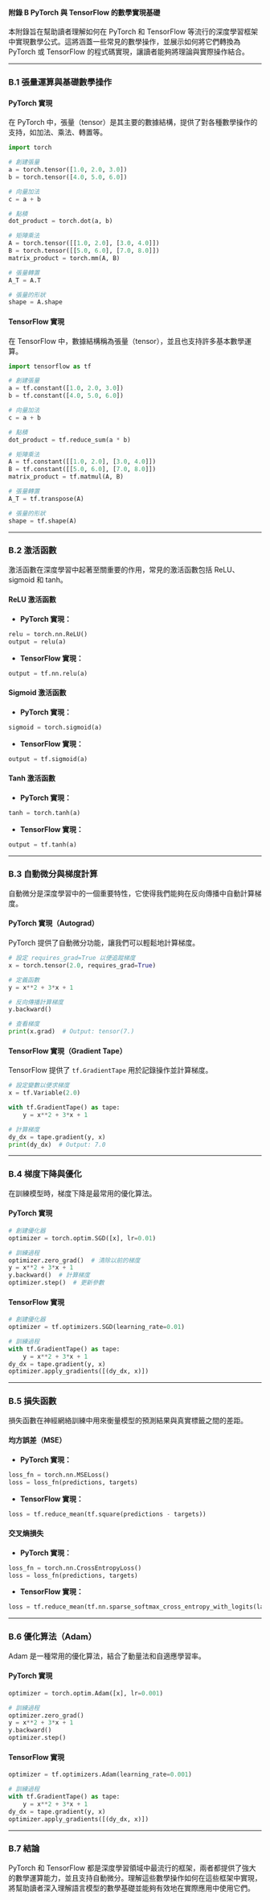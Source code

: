 #### **附錄 B PyTorch 與 TensorFlow 的數學實現基礎**

本附錄旨在幫助讀者理解如何在 PyTorch 和 TensorFlow 等流行的深度學習框架中實現數學公式。這將涵蓋一些常見的數學操作，並展示如何將它們轉換為 PyTorch 或 TensorFlow 的程式碼實現，讓讀者能夠將理論與實際操作結合。

---

### **B.1 張量運算與基礎數學操作**

#### **PyTorch 實現**

在 PyTorch 中，張量（tensor）是其主要的數據結構，提供了對各種數學操作的支持，如加法、乘法、轉置等。

```python
import torch

# 創建張量
a = torch.tensor([1.0, 2.0, 3.0])
b = torch.tensor([4.0, 5.0, 6.0])

# 向量加法
c = a + b

# 點積
dot_product = torch.dot(a, b)

# 矩陣乘法
A = torch.tensor([[1.0, 2.0], [3.0, 4.0]])
B = torch.tensor([[5.0, 6.0], [7.0, 8.0]])
matrix_product = torch.mm(A, B)

# 張量轉置
A_T = A.T

# 張量的形狀
shape = A.shape
```

#### **TensorFlow 實現**

在 TensorFlow 中，數據結構稱為張量（tensor），並且也支持許多基本數學運算。

```python
import tensorflow as tf

# 創建張量
a = tf.constant([1.0, 2.0, 3.0])
b = tf.constant([4.0, 5.0, 6.0])

# 向量加法
c = a + b

# 點積
dot_product = tf.reduce_sum(a * b)

# 矩陣乘法
A = tf.constant([[1.0, 2.0], [3.0, 4.0]])
B = tf.constant([[5.0, 6.0], [7.0, 8.0]])
matrix_product = tf.matmul(A, B)

# 張量轉置
A_T = tf.transpose(A)

# 張量的形狀
shape = tf.shape(A)
```

---

### **B.2 激活函數**

激活函數在深度學習中起著至關重要的作用，常見的激活函數包括 ReLU、sigmoid 和 tanh。

#### **ReLU 激活函數**

- **PyTorch 實現：**

```python
relu = torch.nn.ReLU()
output = relu(a)
```

- **TensorFlow 實現：**

```python
output = tf.nn.relu(a)
```

#### **Sigmoid 激活函數**

- **PyTorch 實現：**

```python
sigmoid = torch.sigmoid(a)
```

- **TensorFlow 實現：**

```python
output = tf.sigmoid(a)
```

#### **Tanh 激活函數**

- **PyTorch 實現：**

```python
tanh = torch.tanh(a)
```

- **TensorFlow 實現：**

```python
output = tf.tanh(a)
```

---

### **B.3 自動微分與梯度計算**

自動微分是深度學習中的一個重要特性，它使得我們能夠在反向傳播中自動計算梯度。

#### **PyTorch 實現（Autograd）**

PyTorch 提供了自動微分功能，讓我們可以輕鬆地計算梯度。

```python
# 設定 requires_grad=True 以便追蹤梯度
x = torch.tensor(2.0, requires_grad=True)

# 定義函數
y = x**2 + 3*x + 1

# 反向傳播計算梯度
y.backward()

# 查看梯度
print(x.grad)  # Output: tensor(7.)
```

#### **TensorFlow 實現（Gradient Tape）**

TensorFlow 提供了 `tf.GradientTape` 用於記錄操作並計算梯度。

```python
# 設定變數以便求梯度
x = tf.Variable(2.0)

with tf.GradientTape() as tape:
    y = x**2 + 3*x + 1

# 計算梯度
dy_dx = tape.gradient(y, x)
print(dy_dx)  # Output: 7.0
```

---

### **B.4 梯度下降與優化**

在訓練模型時，梯度下降是最常用的優化算法。

#### **PyTorch 實現**

```python
# 創建優化器
optimizer = torch.optim.SGD([x], lr=0.01)

# 訓練過程
optimizer.zero_grad()  # 清除以前的梯度
y = x**2 + 3*x + 1
y.backward()  # 計算梯度
optimizer.step()  # 更新參數
```

#### **TensorFlow 實現**

```python
# 創建優化器
optimizer = tf.optimizers.SGD(learning_rate=0.01)

# 訓練過程
with tf.GradientTape() as tape:
    y = x**2 + 3*x + 1
dy_dx = tape.gradient(y, x)
optimizer.apply_gradients([(dy_dx, x)])
```

---

### **B.5 損失函數**

損失函數在神經網絡訓練中用來衡量模型的預測結果與真實標籤之間的差距。

#### **均方誤差（MSE）**

- **PyTorch 實現：**

```python
loss_fn = torch.nn.MSELoss()
loss = loss_fn(predictions, targets)
```

- **TensorFlow 實現：**

```python
loss = tf.reduce_mean(tf.square(predictions - targets))
```

#### **交叉熵損失**

- **PyTorch 實現：**

```python
loss_fn = torch.nn.CrossEntropyLoss()
loss = loss_fn(predictions, targets)
```

- **TensorFlow 實現：**

```python
loss = tf.reduce_mean(tf.nn.sparse_softmax_cross_entropy_with_logits(labels=targets, logits=predictions))
```

---

### **B.6 優化算法（Adam）**

Adam 是一種常用的優化算法，結合了動量法和自適應學習率。

#### **PyTorch 實現**

```python
optimizer = torch.optim.Adam([x], lr=0.001)

# 訓練過程
optimizer.zero_grad()
y = x**2 + 3*x + 1
y.backward()
optimizer.step()
```

#### **TensorFlow 實現**

```python
optimizer = tf.optimizers.Adam(learning_rate=0.001)

# 訓練過程
with tf.GradientTape() as tape:
    y = x**2 + 3*x + 1
dy_dx = tape.gradient(y, x)
optimizer.apply_gradients([(dy_dx, x)])
```

---

### **B.7 結論**

PyTorch 和 TensorFlow 都是深度學習領域中最流行的框架，兩者都提供了強大的數學運算能力，並且支持自動微分。理解這些數學操作如何在這些框架中實現，將幫助讀者深入理解語言模型的數學基礎並能夠有效地在實際應用中使用它們。